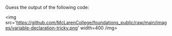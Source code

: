 Guess the output of the following code:

<img src='https://github.com/McLarenCollege/foundations_public/raw/main/images/variable-declaration-tricky.png' width=400 /img>
